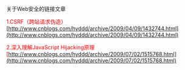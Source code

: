 关于Web安全的链接文章

<span style="color:red">1.CSRF（跨站请求伪造）</span><br>
[http://www.cnblogs.com/hyddd/archive/2009/04/09/1432744.html](http://www.cnblogs.com/hyddd/archive/2009/04/09/1432744.html)

<span style="color:red">2.深入理解JavaScript Hijacking原理<span><br>
[http://www.cnblogs.com/hyddd/archive/2009/07/02/1515768.html](http://www.cnblogs.com/hyddd/archive/2009/07/02/1515768.html)


